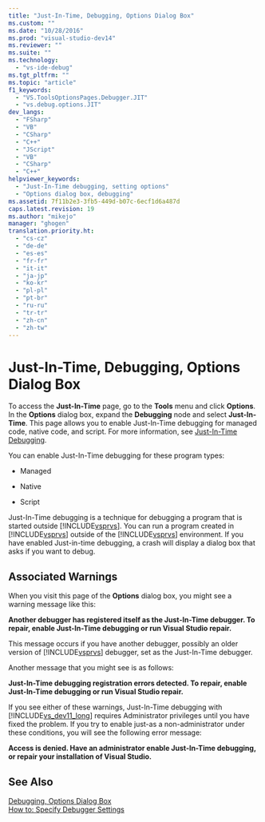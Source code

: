 ```yaml
---
title: "Just-In-Time, Debugging, Options Dialog Box"
ms.custom: ""
ms.date: "10/28/2016"
ms.prod: "visual-studio-dev14"
ms.reviewer: ""
ms.suite: ""
ms.technology: 
  - "vs-ide-debug"
ms.tgt_pltfrm: ""
ms.topic: "article"
f1_keywords: 
  - "VS.ToolsOptionsPages.Debugger.JIT"
  - "vs.debug.options.JIT"
dev_langs: 
  - "FSharp"
  - "VB"
  - "CSharp"
  - "C++"
  - "JScript"
  - "VB"
  - "CSharp"
  - "C++"
helpviewer_keywords: 
  - "Just-In-Time debugging, setting options"
  - "Options dialog box, debugging"
ms.assetid: 7f11b2e3-3fb5-449d-b07c-6ecf1d6a487d
caps.latest.revision: 19
ms.author: "mikejo"
manager: "ghogen"
translation.priority.ht: 
  - "cs-cz"
  - "de-de"
  - "es-es"
  - "fr-fr"
  - "it-it"
  - "ja-jp"
  - "ko-kr"
  - "pl-pl"
  - "pt-br"
  - "ru-ru"
  - "tr-tr"
  - "zh-cn"
  - "zh-tw"
---
```

# Just-In-Time, Debugging, Options Dialog Box
To access the **Just-In-Time** page, go to the **Tools** menu and click **Options**. In the **Options** dialog box, expand the **Debugging** node and select **Just-In-Time**. This page allows you to enable Just-In-Time debugging for managed code, native code, and script. For more information, see [Just-In-Time Debugging](../debugger/just-in-time-debugging-in-visual-studio.md).  
  
 You can enable Just-In-Time debugging for these program types:  
  
-   Managed  
  
-   Native  
  
-   Script  
  
 Just-In-Time debugging is a technique for debugging a program that is started outside [!INCLUDE[vsprvs](../code-quality/includes/vsprvs_md.md)]. You can run a program created in [!INCLUDE[vsprvs](../code-quality/includes/vsprvs_md.md)] outside of the [!INCLUDE[vsprvs](../code-quality/includes/vsprvs_md.md)] environment. If you have enabled Just-in-time debugging, a crash will display a dialog box that asks if you want to debug.  
  
## Associated Warnings  
 When you visit this page of the **Options** dialog box, you might see a warning message like this:  
  
 **Another debugger has registered itself as the Just-In-Time debugger. To repair, enable Just-In-Time debugging or run Visual Studio repair.**  
  
 This message occurs if you have another debugger, possibly an older version of [!INCLUDE[vsprvs](../code-quality/includes/vsprvs_md.md)] debugger, set as the Just-In-Time debugger.  
  
 Another message that you might see is as follows:  
  
 **Just-In-Time debugging registration errors detected. To repair, enable Just-In-Time debugging or run Visual Studio repair.**  
  
 If you see either of these warnings, Just-In-Time debugging with [!INCLUDE[vs_dev11_long](../data-tools/includes/vs_dev11_long_md.md)] requires Administrator privileges until you have fixed the problem. If you try to enable just-as a non-administrator under these conditions, you will see the following error message:  
  
 **Access is denied. Have an administrator enable Just-In-Time debugging, or repair your installation of Visual Studio.**  
  
## See Also  
 [Debugging, Options Dialog Box](../debugger/debugging-options-dialog-box.md)   
 [How to: Specify Debugger Settings](../debugger/how-to-specify-debugger-settings.md)